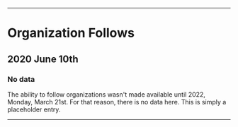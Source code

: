 
***

# Organization Follows

## 2020 June 10th

### No data

The ability to follow organizations wasn't made available until 2022, Monday, March 21st. For that reason, there is no data here. This is simply a placeholder entry.

***
